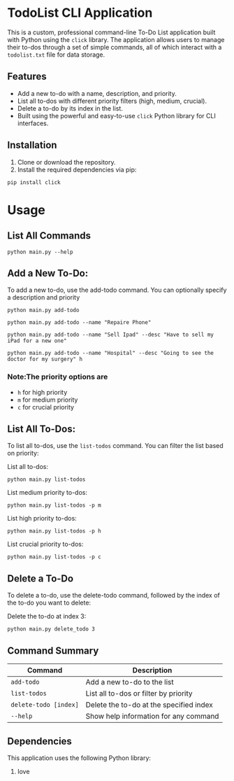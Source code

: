 # TodoList CLI Application

This is a custom, professional command-line To-Do List application built with Python using the `click` library. The application allows users to manage their to-dos through a set of simple commands, all of which interact with a `todolist.txt` file for data storage.

## Features

- Add a new to-do with a name, description, and priority.
- List all to-dos with different priority filters (high, medium, crucial).
- Delete a to-do by its index in the list.
- Built using the powerful and easy-to-use `click` Python library for CLI interfaces.

## Installation

1. Clone or download the repository.
2. Install the required dependencies via pip:

```
pip install click
```

# Usage

## List All Commands

```
python main.py --help
```

## Add a New To-Do:

To add a new to-do, use the add-todo command. You can optionally specify a description and priority

```
python main.py add-todo
```

```
python main.py add-todo --name "Repaire Phone"
```

```
python main.py add-todo --name "Sell Ipad" --desc "Have to sell my iPad for a new one"
```

```
python main.py add-todo --name "Hospital" --desc "Going to see the doctor for my surgery" h
```

### Note:The priority options are

- `h` for high priority
- `m` for medium priority
- `c` for crucial priority

## List All To-Dos:

To list all to-dos, use the `list-todos` command. You can filter the list based on priority:

List all to-dos:

```
python main.py list-todos
```

List medium priority to-dos:

```
python main.py list-todos -p m
```

List high priority to-dos:

```
python main.py list-todos -p h
```

List crucial priority to-dos:

```
python main.py list-todos -p c
```

## Delete a To-Do

To delete a to-do, use the delete-todo command, followed by the index of the to-do you want to delete:

Delete the to-do at index 3:

```
python main.py delete_todo 3
```

## Command Summary

| Command               | Description                             |
| --------------------- | --------------------------------------- |
| `add-todo`            | Add a new to-do to the list             |
| `list-todos`          | List all to-dos or filter by priority   |
| `delete-todo [index]` | Delete the to-do at the specified index |
| `--help`              | Show help information for any command   |

## Dependencies

This application uses the following Python library:

1. love
